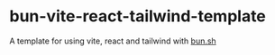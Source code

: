 # bun-vite-react-tailwind-template
A template for using vite, react and tailwind with [bun.sh](bun.sh)